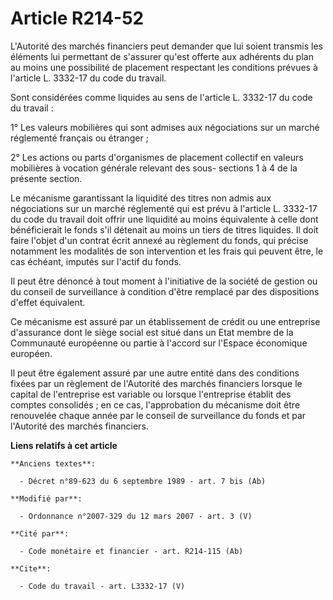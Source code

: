 # Article R214-52

L'Autorité des marchés financiers peut demander que lui soient transmis les éléments lui permettant de s'assurer qu'est
offerte aux adhérents du plan au moins une possibilité de placement respectant les conditions prévues à l'article L. 3332-17
du code du travail. 

Sont considérées comme liquides au sens de l'article L. 3332-17 du code du travail : 

1° Les valeurs mobilières qui sont admises aux négociations sur un marché réglementé français ou étranger ; 

2° Les actions ou parts d'organismes de placement collectif en valeurs mobilières à vocation générale relevant des sous-
sections 1 à 4 de la présente section. 

Le mécanisme garantissant la liquidité des titres non admis aux négociations sur un marché réglementé qui est prévu à
l'article L. 3332-17 du code du travail doit offrir une liquidité au moins équivalente à celle dont bénéficierait le fonds
s'il détenait au moins un tiers de titres liquides. Il doit faire l'objet d'un contrat écrit annexé au règlement du fonds,
qui précise notamment les modalités de son intervention et les frais qui peuvent être, le cas échéant, imputés sur l'actif du
fonds. 

Il peut être dénoncé à tout moment à l'initiative de la société de gestion ou du conseil de surveillance à condition d'être
remplacé par des dispositions d'effet équivalent. 

Ce mécanisme est assuré par un établissement de crédit ou une entreprise d'assurance dont le siège social est situé dans un
Etat membre de la Communauté européenne ou partie à l'accord sur l'Espace économique européen. 

Il peut être également assuré par une autre entité dans des conditions fixées par un règlement de l'Autorité des marchés
financiers lorsque le capital de l'entreprise est variable ou lorsque l'entreprise établit des comptes consolidés ; en ce
cas, l'approbation du mécanisme doit être renouvelée chaque année par le conseil de surveillance du fonds et par l'Autorité
des marchés financiers.

**Liens relatifs à cet article**

	**Anciens textes**:

	  - Décret n°89-623 du 6 septembre 1989 - art. 7 bis (Ab)

	**Modifié par**:

	  - Ordonnance n°2007-329 du 12 mars 2007 - art. 3 (V)

	**Cité par**:

	  - Code monétaire et financier - art. R214-115 (Ab)

	**Cite**:

	  - Code du travail - art. L3332-17 (V)
